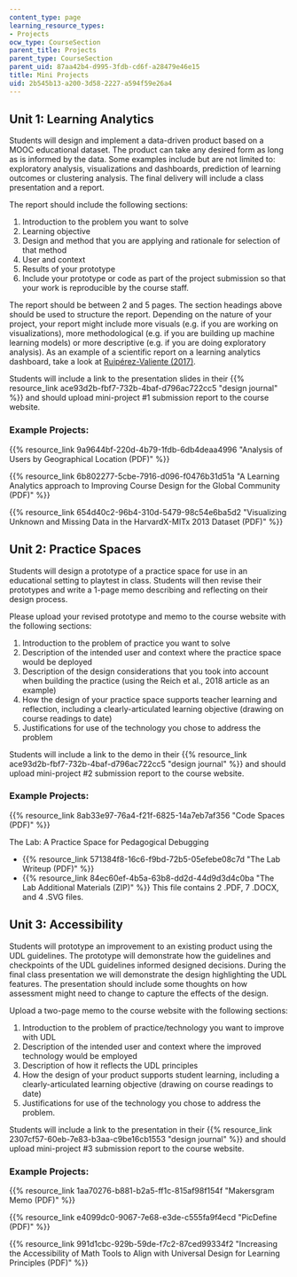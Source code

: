 ```yaml
---
content_type: page
learning_resource_types:
- Projects
ocw_type: CourseSection
parent_title: Projects
parent_type: CourseSection
parent_uid: 87aa42b4-d995-3fdb-cd6f-a28479e46e15
title: Mini Projects
uid: 2b545b13-a200-3d58-2227-a594f59e26a4
---
```


Unit 1: Learning Analytics
--------------------------

Students will design and implement a data-driven product based on a MOOC educational dataset. The product can take any desired form as long as is informed by the data. Some examples include but are not limited to: exploratory analysis, visualizations and dashboards, prediction of learning outcomes or clustering analysis. The final delivery will include a class presentation and a report.

The report should include the following sections:

1.  Introduction to the problem you want to solve
2.  Learning objective
3.  Design and method that you are applying and rationale for selection of that method
4.  User and context
5.  Results of your prototype
6.  Include your prototype or code as part of the project submission so that your work is reproducible by the course staff.

The report should be between 2 and 5 pages. The section headings above should be used to structure the report. Depending on the nature of your project, your report might include more visuals (e.g. if you are working on visualizations), more methodological (e.g. if you are building up machine learning models) or more descriptive (e.g. if you are doing exploratory analysis). As an example of a scientific report on a learning analytics dashboard, take a look at [Ruipérez-Valiente (2017)](https://ieeexplore.ieee.org/document/7774979).

Students will include a link to the presentation slides in their {{% resource_link ace93d2b-fbf7-732b-4baf-d796ac722cc5 "design journal" %}} and should upload mini-project #1 submission report to the course website.

### Example Projects:

{{% resource_link 9a9644bf-220d-4b79-1fdb-6db4deaa4996 "Analysis of Users by Geographical Location (PDF)" %}}

{{% resource_link 6b802277-5cbe-7916-d096-f0476b31d51a "A Learning Analytics approach to Improving Course Design for the Global Community (PDF)" %}}

{{% resource_link 654d40c2-96b4-310d-5479-98c54e6ba5d2 "Visualizing Unknown and Missing Data in the HarvardX-MITx 2013 Dataset (PDF)" %}}

Unit 2: Practice Spaces
-----------------------

Students will design a prototype of a practice space for use in an educational setting to playtest in class. Students will then revise their prototypes and write a 1-page memo describing and reflecting on their design process.

Please upload your revised prototype and memo to the course website with the following sections:

1.  Introduction to the problem of practice you want to solve
2.  Description of the intended user and context where the practice space would be deployed
3.  Description of the design considerations that you took into account when building the practice (using the Reich et al., 2018 article as an example)
4.  How the design of your practice space supports teacher learning and reflection, including a clearly-articulated learning objective (drawing on course readings to date)
5.  Justifications for use of the technology you chose to address the problem

Students will include a link to the demo in their {{% resource_link ace93d2b-fbf7-732b-4baf-d796ac722cc5 "design journal" %}} and should upload mini-project #2 submission report to the course website.

### Example Projects:

{{% resource_link 8ab33e97-76a4-f21f-6825-14a7eb7af356 "Code Spaces (PDF)" %}}

The Lab: A Practice Space for Pedagogical Debugging

*   {{% resource_link 571384f8-16c6-f9bd-72b5-05efebe08c7d "The Lab Writeup (PDF)" %}}
*   {{% resource_link 84ec60ef-4b5a-63b8-dd2d-44d9d3d4c0ba "The Lab Additional Materials (ZIP)" %}} This file contains 2 .PDF, 7 .DOCX, and 4 .SVG files.

Unit 3: Accessibility
---------------------

Students will prototype an improvement to an existing product using the UDL guidelines. The prototype will demonstrate how the guidelines and checkpoints of the UDL guidelines informed designed decisions. During the final class presentation we will demonstrate the design highlighting the UDL features. The presentation should include some thoughts on how assessment might need to change to capture the effects of the design.

Upload a two-page memo to the course website with the following sections:

1.  Introduction to the problem of practice/technology you want to improve with UDL
2.  Description of the intended user and context where the improved technology would be employed
3.  Description of how it reflects the UDL principles
4.  How the design of your product supports student learning, including a clearly-articulated learning objective (drawing on course readings to date)
5.  Justifications for use of the technology you chose to address the problem. 

Students will include a link to the presentation in their {{% resource_link 2307cf57-60eb-7e83-b3aa-c9be16cb1553 "design journal" %}} and should upload mini-project #3 submission report to the course website.

### Example Projects:

{{% resource_link 1aa70276-b881-b2a5-ff1c-815af98f154f "Makersgram Memo (PDF)" %}}

{{% resource_link e4099dc0-9067-7e68-e3de-c555fa9f4ecd "PicDefine (PDF)" %}}

{{% resource_link 991d1cbc-929b-59de-f7c2-87ced99334f2 "Increasing the Accessibility of Math Tools to Align with Universal Design for Learning Principles (PDF)" %}}